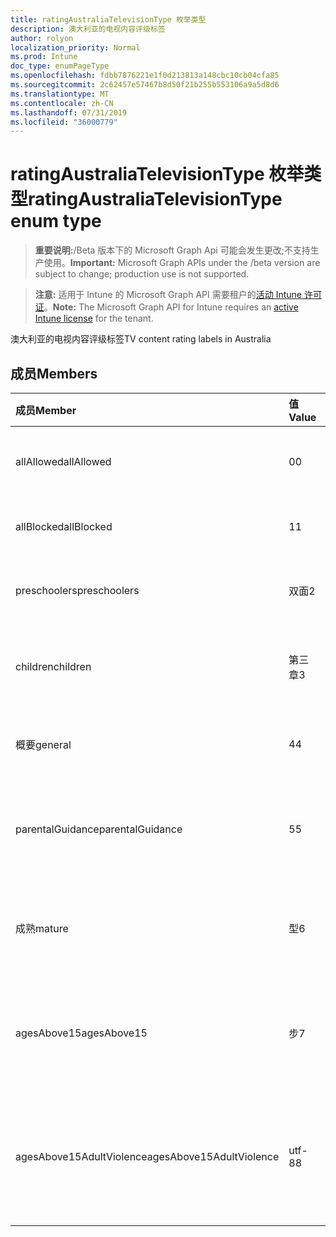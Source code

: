 ```yaml
---
title: ratingAustraliaTelevisionType 枚举类型
description: 澳大利亚的电视内容评级标签
author: rolyon
localization_priority: Normal
ms.prod: Intune
doc_type: enumPageType
ms.openlocfilehash: fdbb7876221e1f0d213813a148cbc10cb04cfa85
ms.sourcegitcommit: 2c62457e57467b8d50f21b255b553106a9a5d8d6
ms.translationtype: MT
ms.contentlocale: zh-CN
ms.lasthandoff: 07/31/2019
ms.locfileid: "36000779"
---
```

# <a name="ratingaustraliatelevisiontype-enum-type"></a><span data-ttu-id="e21be-103">ratingAustraliaTelevisionType 枚举类型</span><span class="sxs-lookup"><span data-stu-id="e21be-103">ratingAustraliaTelevisionType enum type</span></span>

> <span data-ttu-id="e21be-104">**重要说明:**/Beta 版本下的 Microsoft Graph Api 可能会发生更改;不支持生产使用。</span><span class="sxs-lookup"><span data-stu-id="e21be-104">**Important:** Microsoft Graph APIs under the /beta version are subject to change; production use is not supported.</span></span>

> <span data-ttu-id="e21be-105">**注意:** 适用于 Intune 的 Microsoft Graph API 需要租户的[活动 Intune 许可证](https://go.microsoft.com/fwlink/?linkid=839381)。</span><span class="sxs-lookup"><span data-stu-id="e21be-105">**Note:** The Microsoft Graph API for Intune requires an [active Intune license](https://go.microsoft.com/fwlink/?linkid=839381) for the tenant.</span></span>

<span data-ttu-id="e21be-106">澳大利亚的电视内容评级标签</span><span class="sxs-lookup"><span data-stu-id="e21be-106">TV content rating labels in Australia</span></span>

## <a name="members"></a><span data-ttu-id="e21be-107">成员</span><span class="sxs-lookup"><span data-stu-id="e21be-107">Members</span></span>
|<span data-ttu-id="e21be-108">成员</span><span class="sxs-lookup"><span data-stu-id="e21be-108">Member</span></span>|<span data-ttu-id="e21be-109">值</span><span class="sxs-lookup"><span data-stu-id="e21be-109">Value</span></span>|<span data-ttu-id="e21be-110">说明</span><span class="sxs-lookup"><span data-stu-id="e21be-110">Description</span></span>|
|:---|:---|:---|
|<span data-ttu-id="e21be-111">allAllowed</span><span class="sxs-lookup"><span data-stu-id="e21be-111">allAllowed</span></span>|<span data-ttu-id="e21be-112">0</span><span class="sxs-lookup"><span data-stu-id="e21be-112">0</span></span>|<span data-ttu-id="e21be-113">默认值, 允许所有电视节目内容</span><span class="sxs-lookup"><span data-stu-id="e21be-113">Default value, allow all TV shows content</span></span>|
|<span data-ttu-id="e21be-114">allBlocked</span><span class="sxs-lookup"><span data-stu-id="e21be-114">allBlocked</span></span>|<span data-ttu-id="e21be-115">1</span><span class="sxs-lookup"><span data-stu-id="e21be-115">1</span></span>|<span data-ttu-id="e21be-116">不允许任何电视显示内容</span><span class="sxs-lookup"><span data-stu-id="e21be-116">Do not allow any TV shows content</span></span>|
|<span data-ttu-id="e21be-117">preschoolers</span><span class="sxs-lookup"><span data-stu-id="e21be-117">preschoolers</span></span>|<span data-ttu-id="e21be-118">双面</span><span class="sxs-lookup"><span data-stu-id="e21be-118">2</span></span>|<span data-ttu-id="e21be-119">P 分类适用于 preschoolers</span><span class="sxs-lookup"><span data-stu-id="e21be-119">The P classification is intended for preschoolers</span></span>|
|<span data-ttu-id="e21be-120">children</span><span class="sxs-lookup"><span data-stu-id="e21be-120">children</span></span>|<span data-ttu-id="e21be-121">第三章</span><span class="sxs-lookup"><span data-stu-id="e21be-121">3</span></span>|<span data-ttu-id="e21be-122">C 分类适用于14下的儿童</span><span class="sxs-lookup"><span data-stu-id="e21be-122">The C classification is intended for children under 14</span></span>|
|<span data-ttu-id="e21be-123">概要</span><span class="sxs-lookup"><span data-stu-id="e21be-123">general</span></span>|<span data-ttu-id="e21be-124">4</span><span class="sxs-lookup"><span data-stu-id="e21be-124">4</span></span>|<span data-ttu-id="e21be-125">G 分类适用于所有年龄段</span><span class="sxs-lookup"><span data-stu-id="e21be-125">The G classification is suitable for all ages</span></span>|
|<span data-ttu-id="e21be-126">parentalGuidance</span><span class="sxs-lookup"><span data-stu-id="e21be-126">parentalGuidance</span></span>|<span data-ttu-id="e21be-127">5</span><span class="sxs-lookup"><span data-stu-id="e21be-127">5</span></span>|<span data-ttu-id="e21be-128">对于年轻人查看者, 建议使用 PG 分类</span><span class="sxs-lookup"><span data-stu-id="e21be-128">The PG classification is recommended for young viewers</span></span>|
|<span data-ttu-id="e21be-129">成熟</span><span class="sxs-lookup"><span data-stu-id="e21be-129">mature</span></span>|<span data-ttu-id="e21be-130">型</span><span class="sxs-lookup"><span data-stu-id="e21be-130">6</span></span>|<span data-ttu-id="e21be-131">对于超过15的查看者, 建议使用 M 分类</span><span class="sxs-lookup"><span data-stu-id="e21be-131">The M classification is recommended for viewers over 15</span></span>|
|<span data-ttu-id="e21be-132">agesAbove15</span><span class="sxs-lookup"><span data-stu-id="e21be-132">agesAbove15</span></span>|<span data-ttu-id="e21be-133">步</span><span class="sxs-lookup"><span data-stu-id="e21be-133">7</span></span>|<span data-ttu-id="e21be-134">MA15 + 分类不适用于15岁以上的查看器</span><span class="sxs-lookup"><span data-stu-id="e21be-134">The MA15+ classification is not suitable for viewers under 15</span></span>|
|<span data-ttu-id="e21be-135">agesAbove15AdultViolence</span><span class="sxs-lookup"><span data-stu-id="e21be-135">agesAbove15AdultViolence</span></span>|<span data-ttu-id="e21be-136">utf-8</span><span class="sxs-lookup"><span data-stu-id="e21be-136">8</span></span>|<span data-ttu-id="e21be-137">AV15 + 分类不适用于15岁以上的观众, 特别是成人</span><span class="sxs-lookup"><span data-stu-id="e21be-137">The AV15+ classification is not suitable for viewers under 15, adult violence-specific</span></span>|





